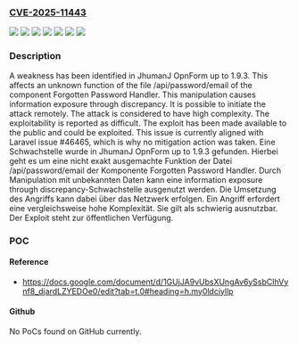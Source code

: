 ### [CVE-2025-11443](https://cve.mitre.org/cgi-bin/cvename.cgi?name=CVE-2025-11443)
![](https://img.shields.io/static/v1?label=Product&message=OpnForm&color=blue)
![](https://img.shields.io/static/v1?label=Version&message=1.9.0%20&color=brightgreen)
![](https://img.shields.io/static/v1?label=Version&message=1.9.1%20&color=brightgreen)
![](https://img.shields.io/static/v1?label=Version&message=1.9.2%20&color=brightgreen)
![](https://img.shields.io/static/v1?label=Version&message=1.9.3%20&color=brightgreen)
![](https://img.shields.io/static/v1?label=Vulnerability&message=Information%20Disclosure&color=brightgreen)
![](https://img.shields.io/static/v1?label=Vulnerability&message=Information%20Exposure%20Through%20Discrepancy&color=brightgreen)

### Description

A weakness has been identified in JhumanJ OpnForm up to 1.9.3. This affects an unknown function of the file /api/password/email of the component Forgotten Password Handler. This manipulation causes information exposure through discrepancy. It is possible to initiate the attack remotely. The attack is considered to have high complexity. The exploitability is reported as difficult. The exploit has been made available to the public and could be exploited. This issue is currently aligned with Laravel issue #46465, which is why no mitigation action was taken.
Eine Schwachstelle wurde in JhumanJ OpnForm up to 1.9.3 gefunden. Hierbei geht es um eine nicht exakt ausgemachte Funktion der Datei /api/password/email der Komponente Forgotten Password Handler. Durch Manipulation mit unbekannten Daten kann eine information exposure through discrepancy-Schwachstelle ausgenutzt werden. Die Umsetzung des Angriffs kann dabei über das Netzwerk erfolgen. Ein Angriff erfordert eine vergleichsweise hohe Komplexität. Sie gilt als schwierig ausnutzbar. Der Exploit steht zur öffentlichen Verfügung.

### POC

#### Reference
- https://docs.google.com/document/d/1GUjJA9vUbsXUngAv6ySsbCIhVynf8_djardLZYEDOe0/edit?tab=t.0#heading=h.my0ldciyllp

#### Github
No PoCs found on GitHub currently.

